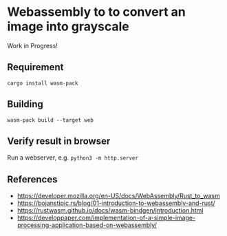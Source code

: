 # Webassembly to to convert an image into grayscale

Work in Progress!

## Requirement

`cargo install wasm-pack`

## Building

`wasm-pack build --target web`

## Verify result in browser

Run a webserver, e.g. `python3 -m http.server`


## References

- https://developer.mozilla.org/en-US/docs/WebAssembly/Rust_to_wasm
- https://bojanstipic.rs/blog/01-introduction-to-webassembly-and-rust/
- https://rustwasm.github.io/docs/wasm-bindgen/introduction.html
- https://developpaper.com/implementation-of-a-simple-image-processing-application-based-on-webassembly/
